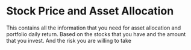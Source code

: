 # Stock Price and Asset Allocation
This contains all the information that you need for asset allocation and portfolio daily return.
Based on the stocks that you have and the amount that you invest.
And the risk you are willing to take
